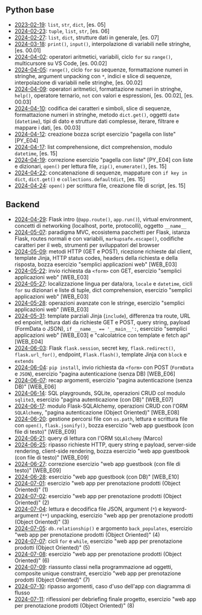 ## Python base

- [2023-02-19](./2023-02-19): `list`, `str`, `dict`, [es. 05]
- [2024-02-23](./2024-02-23): `tuple`, `list`, `str`, [es. 06]
- [2024-02-27](./2024-02-27): `list`, `dict`, strutture dati in generale, [es. 07]
- [2024-03-18](./2024-03-18): `print()`, `input()`, interpolazione di variabili nelle stringhe, [es. 00.01]
- [2024-04-02](./2024-04-02): operatori aritmetici, variabili, ciclo `for` su `range()`, multicursore su VS Code, [es. 00.02]
- [2024-04-05](./2024-04-05): `range()`, ciclo `for` su sequenze, formattazione numeri in stringhe, argument unpacking con `*`, indici e slice di sequenze, interpolazione di variabili nelle stringhe, [es. 00.02]
- [2024-04-09](./2024-04-09): operatori aritmetici, formattazione numeri in stringhe, `help()`, operatore ternario, `not` con valori e espressioni, [es. 00.02], [es. 00.03]
- [2024-04-10](./2024-04-10): codifica dei caratteri e simboli,  slice di sequenze, formattazione numeri in stringhe, metodo `dict.get()`, oggetti `date` (`datetime`), tipi di dato e strutture dati complesse, iterare, filtrare e mappare i dati,  [es. 00.03]
- [2024-04-12](./2024-04-12): creazione bozza script esercizio "pagella con liste" [PY_E04]
- [2024-04-17](./2024-04-17): list comprehensione, dict comprehension, modulo `datetime`, [es. 15]
- [2024-04-19](./2024-04-19): correzione esercizio "pagella con liste" [PY_E04] con liste e dizionari, `open()` per lettura file, `zip()`, `enumerate()`, [es. 15]
- [2024-04-22](./2024-04-22): concatenazione di sequenze, mappature con `if key in dict`, `dict.get()` e `collections.defaultdict`, [es. 15]
- [2024-04-24](./2024-04-24): `open()` per scrittura file, creazione file di script, [es. 15]

## Backend

- [2024-04-29](./2024-04-29): Flask intro (`@app.route()`, `app.run()`), virtual environment, concetti di networking (localhost, porte, protocolli), oggetto `__name__`
- [2024-05-07](./2024-05-07): paradigma MVC, ecosistema pacchetti per Flask, istanza Flask, routes normali e con variabili, `markupsafe.escape()`, codifiche caratteri per il web, strumenti per sviluppatori del browser
- [2024-05-09](./2024-05-09): metodi HTTP (GET e POST), ricezione richieste dal client, template Jinja, HTTP status codes, headers della richiesta e della risposta, bozza esercizio "semplici applicazioni web" [WEB_E03]
- [2024-05-22](./2024-05-22): invio richiesta da `<form>` con GET, esercizio "semplici applicazioni web" [WEB_E03]
- [2024-05-27](./2024-05-27): localizzazione lingua per data/ora, `locale` e `datetime`, cicli `for` su dizionari e liste di tuple, dict comprehension, esercizio "semplici applicazioni web" [WEB_E03]
- [2024-05-28](./2024-05-28): operazioni avanzate con le stringe, esercizio "semplici applicazioni web" [WEB_E03]
- [2024-05-31](./2024-05-31): template parziali Jinja (`include`), differenza tra route, URL ed enpoint, lettura dati da richieste GET e POST, query string, payload (FormData o JSON), `if __name__ == '__main__':`, esercizio "semplici applicazioni web" [WEB_E03] e "calcolatrice con template e fetch api" [WEB_E04]
- [2024-06-03](./2024-06-03): Flask `flask.session`, secret key, `flask.redirect()`, `flask.url_for()`, endpoint, `Flask.flash()`, template Jinja con `block` e `extends`
- [2024-06-04](./2024-06-04): `pip install`, invio richiesta da `<form>` con POST (`FormData` e `JSON`), esercizio "pagina autenticazione (senza DB) [WEB_E06]
- [2024-06-07](./2024-06-07): recap argomenti, esercizio "pagina autenticazione (senza DB)" [WEB_E06]
- [2024-06-14](./2024-06-14): SQL playgrounds, SQLite, operazioni CRUD col modulo `sqlite3`, esercizio "pagina autenticazione (con DB)" [WEB_E07]
- [2024-06-17](./2024-06-17): modulo Flask-SQLAlchemy, operazioni CRUD con l'ORM `SQLAlchemy`, "pagina autenticazione (Object Oriented)" [WEB_E08]
- [2024-06-20](./2024-06-20): gestione percorsi file con `os.path`, lettura e scrittura file con `open()`, `flask.jsonify()`, bozza esercizio "web app guestbook (con file di testo)" [WEB_E09]
- [2024-06-21](./2024-06-21): query di lettura con l'ORM `SQLAlchemy` (Marco)
- [2024-06-25](./2024-06-25): ripasso richieste HTTP, query string e payload, server-side rendering, client-side rendering, bozza esercizio "web app guestbook (con file di testo)" [WEB_E09]
- [2024-06-27](./2024-06-27): correzione esercizio "web app guestbook (con file di testo)" [WEB_E09]
- [2024-06-28](./2024-06-28): esercizio "web app guestbook (con DB)" [WEB_E10]
- [2024-07-01](./2024-07-01): esercizio "web app per prenotazione prodotti (Object Oriented)" (1)
- [2024-07-02](./2024-07-02): esercizio "web app per prenotazione prodotti (Object Oriented)" (2)
- [2024-07-04](./2024-07-04): lettura e decodifica file JSON, argument (`*`) e keyword-argument (`**`) unpacking, esercizio "web app per prenotazione prodotti (Object Oriented)" (3)
- [2024-07-05](./2024-07-05): `db.relationship()` e argomento `back_populates`, esercizio "web app per prenotazione prodotti (Object Oriented)" (4)
- [2024-07-07](./2024-07-07): cicli `for` e `while`, esercizio "web app per prenotazione prodotti (Object Oriented)" (5)
- [2024-07-08](./2024-07-08): esercizio "web app per prenotazione prodotti (Object Oriented)" (6)
- [2024-07-09](./2024-07-09): riassunto classi nella programmazione ad oggetti, composite unique constraint, esercizio "web app per prenotazione prodotti (Object Oriented)" (7)
- [2024-07-10](./2024-07-10): ripasso argomenti, caso d'uso dell'app con diagramma di flusso
- [2024-07-11](./2024-07-11): riflessioni per debriefing finale progetto, esercizio "web app per prenotazione prodotti (Object Oriented)" (8)

